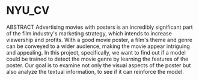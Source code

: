 # NYU_CV

ABSTRACT
Advertising movies with posters is an incredibly significant part of the film industry's marketing strategy, which intends to increase viewership and profits. With a good movie poster, a film's theme and genre can be conveyed to a wider audience, making the movie appear intriguing and appealing. In this project, specifically, we want to find out if a model could be trained to detect the movie genre by learning the features of the poster. Our goal is to examine not only the visual aspects of the poster but also analyze the textual information, to see if it can reinforce the model.
